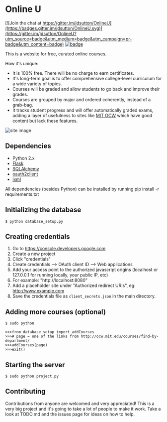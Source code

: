 # Online U

[![Join the chat at https://gitter.im/jdsutton/OnlineU](https://badges.gitter.im/jdsutton/OnlineU.svg)](https://gitter.im/jdsutton/OnlineU?utm_source=badge&utm_medium=badge&utm_campaign=pr-badge&utm_content=badge) [![badge](https://bestpractices.coreinfrastructure.org/projects/110/badge)](https://bestpractices.coreinfrastructure.org/projects/110)

This is a website for free, curated online courses.

How it's unique:
* It is 100% free. There will be no charge to earn certificates.
* It's long-term goal is to offer comprehensive college-level curriculum for a wide variety of topics.
* Courses will be graded and allow students to go back and improve their grades.
* Courses are grouped by major and ordered coherently, instead of a grab-bag.
* It tracks student progress and will offer automatically graded exams, adding a layer of usefulness to sites like [MIT OCW](http://ocw.mit.edu/index.htm) which have good content but lack these features.

![site image](http://i.imgur.com/VFW8CRS.png)

## Dependencies
* Python 2.x
* [Flask](http://flask.pocoo.org/)
* [SQLAlchemy](http://www.sqlalchemy.org/)
* [oauth2client](https://github.com/google/oauth2client)
* [lxml](http://lxml.de/)

All dependencies (besides Python) can be installed by running pip install -r requirements.txt

## Initializing the database
`$ python database_setup.py`

## Creating credentials
1. Go to https://console.developers.google.com
2. Create a new project
4. Click "credentials"
5. Create credentials --> OAuth client ID --> Web applications
6. Add your access point to the authorized javascript origins (localhost or 127.0.0.1 for running locally, your public IP, etc)
  1. For example: "http://localhost:8080"
7. Add a placeholder site under "Authorized redirect URIs", eg: http://www.example.com
8. Save the credentials file as `client_secrets.json` in the main directory.

## Adding more courses (optional)
`$ sudo python`
```
>>>from database_setup import addCourses
>>># page = one of the links from http://ocw.mit.edu/courses/find-by-department/
>>>addCourses(page)
>>>exit()
```

## Starting the server
`$ sudo python project.py`

## Contributing

Contributions from anyone are welcomed and very appreciated! This is a very big project and it's going to take a lot of people to make it work. Take a look at TODO.md and the issues page for ideas on how to help.
